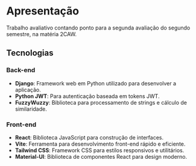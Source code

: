# Apresentação

Trabalho avaliativo contando ponto para a segunda avaliação do segundo semestre, na matéria 2CAW.

## Tecnologias

### Back-end

- **Django**: Framework web em Python utilizado para desenvolver a aplicação.
- **Python JWT**: Para autenticação baseada em tokens JWT.
- **FuzzyWuzzy**: Biblioteca para processamento de strings e cálculo de similaridade.

### Front-end

- **React**: Biblioteca JavaScript para construção de interfaces.
- **Vite**: Ferramenta para desenvolvimento front-end rápido e eficiente.
- **Tailwind CSS**: Framework CSS para estilos responsivos e utilitários.
- **Material-UI**: Biblioteca de componentes React para design moderno.
